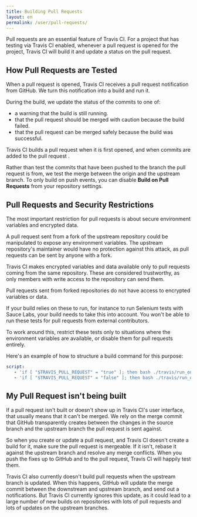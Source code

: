 ```yaml
---
title: Building Pull Requests
layout: en
permalink: /user/pull-requests/
---
```

Pull requests are an essential feature of Travis CI. For a project that has
testing via Travis CI enabled, whenever a pull request is opened for the
project, Travis CI will build it and update a status on the pull request.

## How Pull Requests are Tested

When a pull request is opened, Travis CI receives a pull request notification
from GitHub. We turn this notification into a build and run it.

During the build, we update the status of the commits to one of:

* a warning that the build is still running.
* that the pull request should be merged with caution because the build failed.
* that the pull request can be merged safely because the build was successful.

Travis CI builds a pull request when it is first opened, and when commits are
added to the pull request .

Rather than test the commits that have been pushed to the branch the pull request 
is from, we test the merge between the origin and the upstream branch. To only
build on push events, you can disable **Build on Pull Requests** from your
repository settings.


## Pull Requests and Security Restrictions

The most important restriction for pull requests is about secure environment
variables and encrypted data.

A pull request sent from a fork of the upstream repository could be manipulated
to expose any environment variables. The upstream repository's maintainer would
have no protection against this attack, as pull requests can be sent by anyone
with a fork.

Travis CI makes encrypted variables and data available only to pull requests coming from the same repository. These are considered trustworthy, as only members with write access to the repository can send them.

Pull requests sent from forked repositories do not have access to encrypted variables or data.

If your build relies on these to run, for instance to run Selenium tests with
Sauce Labs, your build needs to take this into account. You won't be able to run
these tests for pull requests from external contributors.

To work around this, restrict these tests only to situations where the
environment variables are available, or disable them for pull requests entirely.

Here's an example of how to structure a build command for this purpose:

```yaml
script:
   - 'if [ "$TRAVIS_PULL_REQUEST" = "true" ]; then bash ./travis/run_on_pull_requests; fi'
   - 'if [ "$TRAVIS_PULL_REQUEST" = "false" ]; then bash ./travis/run_on_non_pull_requests; fi'
```

## My Pull Request isn't being built

If a pull request isn't built or doesn't show up in Travis CI's user interface,
that usually means that it can't be merged. We rely on the merge commit that
GitHub transparently creates between the changes in the source branch and the
upstream branch the pull request is sent against.

So when you create or update a pull request, and Travis CI doesn't create a
build for it, make sure the pull request is mergeable. If it isn't, rebase it
against the upstream branch and resolve any merge conflicts. When you push the
fixes up to GitHub and to the pull request, Travis CI will happily test them.

Travis CI also currently doesn't build pull requests when the upstream branch is
updated. When this happens, GitHub will update the merge commit between the
downstream and upstream branch, and send out a notifications. But Travis CI
currently ignores this update, as it could lead to a large number of new builds
on repositories with lots of pull requests and lots of updates on the upstream
branches.
